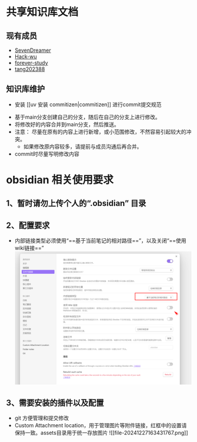# 共享知识库文档

## 现有成员
- [SevenDreamer](https://github.com/SevenDreamer)
- [Hack-wu](https://github.com/Hack-wu)
- [forever-study](https://github.com/forever-study)
- [tang202388](https://github.com/tang202388)

## 知识库维护
- 安装 [[uv 安装 commitizen|commitizen]] 进行commit提交规范
*  基于main分支创建自己的分支，随后在自己的分支上进行修改。
* 将修改好的内容合并到main分支，然后推送。
* 注意： 尽量在原有的内容上进行新增，或小范围修改，不然容易引起较大的冲突。
	* 如果修改原内容较多，请提前与成员沟通后再合并。
* commit时尽量写明修改内容

# obsidian 相关使用要求

## 1、暂时请勿上传个人的“.obsidian” 目录
## 2、配置要求
* 内部链接类型必须使用“==基于当前笔记的相对路径==”，以及关闭“==使用wiki链接==”
![](assets/README/file-20241227153207212.png)
## 3、需要安装的插件以及配置

* git 方便管理和提交修改
* Custom Attachment location，用于管理图片等附件链接，红框中的设置请保持一致。assets目录用于统一存放图片
![[file-20241227163431767.png]]



